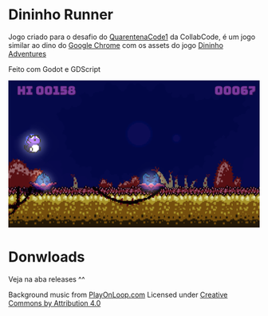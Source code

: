 # Dininho Runner

Jogo criado para o desafio do [QuarentenaCode1](https://habitica.com/challenges/4061635c-969d-4cca-ad13-bac68f691a51) da CollabCode, é um jogo similar ao dino do [Google Chrome](chrome://dino) com os assets do jogo [Dininho Adventures](https://store.steampowered.com/app/1230760/Dininho_Adventures/)

Feito com Godot e GDScript

![](./screenshot.png)

# Donwloads
Veja na aba releases ^^

Background music from [PlayOnLoop.com](PlayOnLoop.com)
Licensed under [Creative Commons by Attribution 4.0](https://creativecommons.org/licenses/by/4.0/)